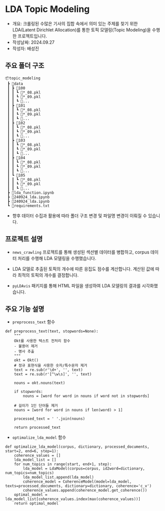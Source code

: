 # LDA Topic Modeling

- 개요: 크롤링된 수많은 기사의 집합 속에서 의미 있는 주제를 찾기 위한 LDA(Latent Dirichlet Allocation)를 통한 토픽 모델링(Topic Modeling)을 수행한 프로젝트입니다.
- 작성날짜: 2024.09.27
- 작성자: 배성진

## 주요 폴더 구조

```
📦topic_modeling
 ┣ 📂data
 ┃ ┣ 📂100
 ┃ ┃ ┗ 📜*_08.pkl
 ┃ ┃ ┗ 📜*_09.pkl
 ┃ ┃ ┗ 📜...
 ┃ ┣ 📂101
 ┃ ┃ ┗ 📜*_08.pkl
 ┃ ┃ ┗ 📜*_09.pkl
 ┃ ┃ ┗ 📜...
 ┃ ┣ 📂102
 ┃ ┃ ┗ 📜*_08.pkl
 ┃ ┃ ┗ 📜*_09.pkl
 ┃ ┃ ┗ 📜...
 ┃ ┣ 📂103
 ┃ ┃ ┗ 📜*_08.pkl
 ┃ ┃ ┗ 📜*_09.pkl
 ┃ ┃ ┗ 📜...
 ┃ ┣ 📂104
 ┃ ┃ ┗ 📜*_08.pkl
 ┃ ┃ ┗ 📜*_09.pkl
 ┃ ┃ ┗ 📜...
 ┃ ┗ 📂105
 ┃ ┃ ┗ 📜*_08.pkl
 ┃ ┃ ┗ 📜*_09.pkl
 ┃ ┃ ┗ 📜...
 ┣ 📜lda_function.ipynb
 ┣ 📜240924_lda.ipynb
 ┣ 📜240924_lda.ipynb
 ┗ 📜requirements.txt
```

- 향후 데이터 수집과 활용에 따라 폴더 구조 변경 및 파일명 변경이 이뤄질 수 있습니다.

## 프로젝트 설명

- `news_crawling` 프로젝트를 통해 생성된 섹션별 데이터를 병합하고, corpus 데이터 처리를 수행해 LDA 모델링을 수행했습니다.

- LDA 모델로 추출된 토픽의 개수에 따른 응집도 점수를 계산합니다. 계산된 값에 따라 최적의 토픽의 개수를 결정합니다.

- `pyLDAvis` 패키지를 통해 HTML 파일을 생성하여 LDA 모델링의 결과를 시각화했습니다.

## 주요 기능 설명

- `preprocess_text` 함수

```
def preprocess_text(text, stopwords=None):
    """
    Okt를 사용한 텍스트 전처리 함수
    - 불용어 제거
    - 명사 추출
    """
    okt = Okt()
    # 정규 표현식을 사용한 숫자/특수문자 제거
    text = re.sub(r'\d+', '', text)
    text = re.sub(r'[^\w\s]', '', text)

    nouns = okt.nouns(text)

    if stopwords:
        nouns = [word for word in nouns if word not in stopwords]

    # 길이가 1인 단어들 제거
    nouns = [word for word in nouns if len(word) > 1]

    processed_text = ' '.join(nouns)

    return processed_text
```

- `optimalize_lda_model` 함수

```
def optimalize_lda_model(corpus, dictionary, processed_documents, start=2, end=6, step=1):
    coherence_values = []
    lda_model_list = []
    for num_topics in range(start, end+1, step):
        lda_model = LdaModel(corpus=corpus, id2word=dictionary, num_topics=num_topics)
        lda_model_list.append(lda_model)
        coherence_model = CoherenceModel(model=lda_model, texts=processed_documents, dictionary=dictionary, coherence='c_v')
        coherence_values.append(coherence_model.get_coherence())
    optimal_model = lda_model_list[coherence_values.index(max(coherence_values))]
    return optimal_model
```
